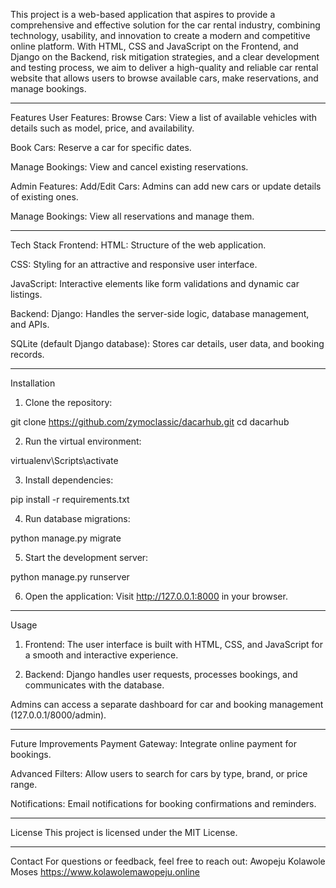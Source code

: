 This project is a web-based application that aspires to provide a comprehensive and effective solution for the car rental industry, combining technology, usability, and innovation to create a modern and competitive online platform. With HTML, CSS and JavaScript on the Frontend, and Django on the Backend, risk mitigation strategies, and a clear development and testing process, we aim to deliver a high-quality and reliable car rental website that allows users to browse available cars, make reservations, and manage bookings.

--------------------------------------
Features
User Features:
Browse Cars: View a list of available vehicles with details such as model, price, and availability.

Book Cars: Reserve a car for specific dates.

Manage Bookings: View and cancel existing reservations.


Admin Features:
Add/Edit Cars: Admins can add new cars or update details of existing ones.

Manage Bookings: View all reservations and manage them.

--------------------------------------
Tech Stack
Frontend:
HTML: Structure of the web application.

CSS: Styling for an attractive and responsive user interface.

JavaScript: Interactive elements like form validations and dynamic car listings.


Backend:
Django: Handles the server-side logic, database management, and APIs.

SQLite (default Django database): Stores car details, user data, and booking records.

--------------------------------------
Installation
1. Clone the repository:

git clone https://github.com/zymoclassic/dacarhub.git
cd dacarhub


2. Run the virtual environment:

virtualenv\Scripts\activate


3. Install dependencies:

pip install -r requirements.txt


4. Run database migrations:

python manage.py migrate


5. Start the development server:

python manage.py runserver


6. Open the application:
Visit http://127.0.0.1:8000 in your browser.

--------------------------------------
Usage
1. Frontend:
The user interface is built with HTML, CSS, and JavaScript for a smooth and interactive experience.


2. Backend:
Django handles user requests, processes bookings, and communicates with the database.

Admins can access a separate dashboard for car and booking management (127.0.0.1/8000/admin).

--------------------------------------
Future Improvements
Payment Gateway: Integrate online payment for bookings.

Advanced Filters: Allow users to search for cars by type, brand, or price range.

Notifications: Email notifications for booking confirmations and reminders.

--------------------------------------
License
This project is licensed under the MIT License.

--------------------------------------
Contact
For questions or feedback, feel free to reach out:
Awopeju Kolawole Moses
https://www.kolawolemawopeju.online
